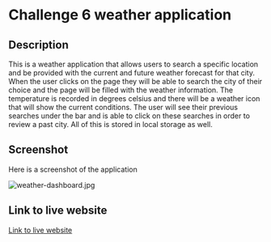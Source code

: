 # Challenge 6 weather application

## Description

This is a weather application that allows users to search a specific location and be provided with the current and future weather forecast for that city. When the user clicks on the page they will be able to search the city of their choice and the page will be filled with the weather information. The temperature is recorded in degrees celsius and there will be a weather icon that will show the current conditions. The user will see their previous searches under the bar and is able to click on these searches in order to review a past city. All of this is stored in local storage as well. 

## Screenshot

Here is a screenshot of the application

![weather-dashboard.jpg](C:\Users\kmcwi\bootcamp\challenges\challenge6\challenge-6-weather-application\assets\weather-dashboard.jpg)


## Link to live website

[Link to live website](https://kmcwilson.github.io/challenge-6-weather-application/)


